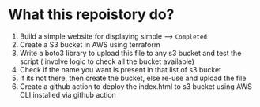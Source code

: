 # What this repoistory do?

1. Build a simple website for displaying simple  --> `Completed`
2. Create a S3 bucket in AWS using terraform
3. Write a boto3 library to upload this file to any s3 bucket and test the script ( involve logic to check all the bucket available)
4. Check if the name you want is present in that list of s3 bucket
5. If its not there, then create the bucket, else re-use and upload the file
6. Create a github action to deploy the index.html to s3 bucket using AWS CLI installed via github action

